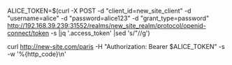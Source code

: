 ALICE_TOKEN=$(curl -X POST -d "client_id=new_site_client" -d "username=alice" -d "password=alice123" -d "grant_type=password" http://192.168.39.239:31552/realms/new_site_realm/protocol/openid-connect/token -s |jq '.access_token' |sed 's/"//g')

curl http://new-site.com/paris -H "Authorization: Bearer $ALICE_TOKEN" -s -w '%{http_code}\n'
